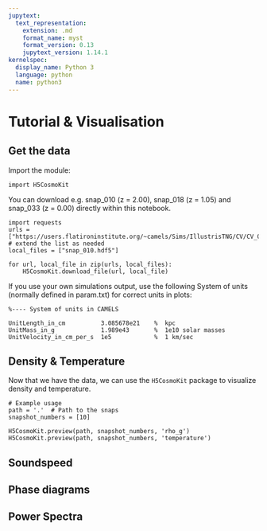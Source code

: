```yaml
---
jupytext:
  text_representation:
    extension: .md
    format_name: myst
    format_version: 0.13
    jupytext_version: 1.14.1
kernelspec:
  display_name: Python 3
  language: python
  name: python3
---
```


# Tutorial & Visualisation

## Get the data

Import the module:

```{code-cell}
import H5CosmoKit
```

You can download e.g. snap_010 (z = 2.00), snap_018 (z = 1.05) and snap_033 (z = 0.00) directly within this notebook.

```{code-cell}
import requests
urls = ["https://users.flatironinstitute.org/~camels/Sims/IllustrisTNG/CV/CV_0/snap_010.hdf5"] # extend the list as needed
local_files = ["snap_010.hdf5"]

for url, local_file in zip(urls, local_files):
    H5CosmoKit.download_file(url, local_file)
```
If you use your own simulations output, use the following System of units (normally defined in param.txt) for correct units in plots:
```
%---- System of units in CAMELS

UnitLength_in_cm          3.085678e21    %  kpc
UnitMass_in_g             1.989e43       %  1e10 solar masses
UnitVelocity_in_cm_per_s  1e5            %  1 km/sec
```
## Density & Temperature

Now that we have the data, we can use the `H5CosmoKit` package to visualize density and temperature.

```{code-cell}
# Example usage
path = '.'  # Path to the snaps
snapshot_numbers = [10]

H5CosmoKit.preview(path, snapshot_numbers, 'rho_g')
H5CosmoKit.preview(path, snapshot_numbers, 'temperature')
```

## Soundspeed
## Phase diagrams
## Power Spectra